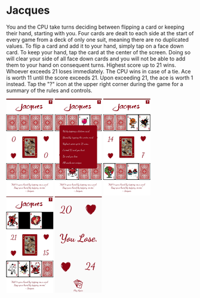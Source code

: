 # Jacques
You and the CPU take turns deciding between flipping a card or keeping their hand, starting with you. 
Four cards are dealt to each side at the start of every game from a deck of only one suit, meaning there are no duplicated values.
To flip a card and add it to your hand, simply tap on a face down card.
To keep your hand, tap the card at the center of the screen. Doing so will clear your side of all face down cards and you will not be able to add them to your hand on consequent turns.
Highest score up to 21 wins.
Whoever exceeds 21 loses immediately.
The CPU wins in case of a tie.
Ace is worth 11 until the score exceeds 21. Upon exceeding 21, the ace is worth 1 instead.
Tap the "?" icon at the upper right corner during the game for a summary of the rules and controls.

<img src="https://github.com/daniel-sm-yu/Jacques/blob/master/JacquesGamePhotos/JacquesInitial.jpg" width="25%">
<img src="https://github.com/daniel-sm-yu/Jacques/blob/master/JacquesGamePhotos/JacquesInstruction.jpg" width="25%">
<img src="https://github.com/daniel-sm-yu/Jacques/blob/master/JacquesGamePhotos/JacquesMidgame.jpg" width="25%">
<img src="https://github.com/daniel-sm-yu/Jacques/blob/master/JacquesGamePhotos/JacquesMidgame2.jpg" width="25%">
<img src="https://github.com/daniel-sm-yu/Jacques/blob/master/JacquesGamePhotos/JacauesGameOver.jpg" width="25%">

